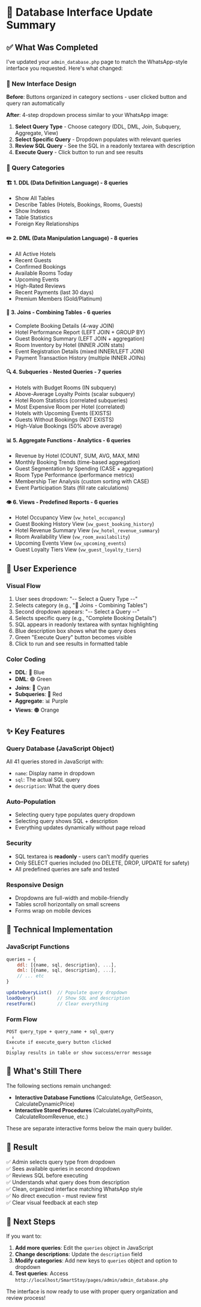 # 🎯 Database Interface Update Summary

## ✅ What Was Completed

I've updated your `admin_database.php` page to match the WhatsApp-style interface you requested. Here's what changed:

### 🔄 New Interface Design

**Before**: Buttons organized in category sections - user clicked button and query ran automatically

**After**: 4-step dropdown process similar to your WhatsApp image:
1. **Select Query Type** - Choose category (DDL, DML, Join, Subquery, Aggregate, View)
2. **Select Specific Query** - Dropdown populates with relevant queries
3. **Review SQL Query** - See the SQL in a readonly textarea with description
4. **Execute Query** - Click button to run and see results

### 📂 Query Categories

#### 🏗️ **1. DDL (Data Definition Language)** - 8 queries
- Show All Tables
- Describe Tables (Hotels, Bookings, Rooms, Guests)
- Show Indexes
- Table Statistics
- Foreign Key Relationships

#### ✏️ **2. DML (Data Manipulation Language)** - 8 queries  
- All Active Hotels
- Recent Guests
- Confirmed Bookings
- Available Rooms Today
- Upcoming Events
- High-Rated Reviews
- Recent Payments (last 30 days)
- Premium Members (Gold/Platinum)

#### 🔗 **3. Joins - Combining Tables** - 6 queries
- Complete Booking Details (4-way JOIN)
- Hotel Performance Report (LEFT JOIN + GROUP BY)
- Guest Booking Summary (LEFT JOIN + aggregation)
- Room Inventory by Hotel (INNER JOIN stats)
- Event Registration Details (mixed INNER/LEFT JOIN)
- Payment Transaction History (multiple INNER JOINs)

#### 🔍 **4. Subqueries - Nested Queries** - 7 queries
- Hotels with Budget Rooms (IN subquery)
- Above-Average Loyalty Points (scalar subquery)
- Hotel Room Statistics (correlated subqueries)
- Most Expensive Room per Hotel (correlated)
- Hotels with Upcoming Events (EXISTS)
- Guests Without Bookings (NOT EXISTS)
- High-Value Bookings (50% above average)

#### 📊 **5. Aggregate Functions - Analytics** - 6 queries
- Revenue by Hotel (COUNT, SUM, AVG, MAX, MIN)
- Monthly Booking Trends (time-based aggregation)
- Guest Segmentation by Spending (CASE + aggregation)
- Room Type Performance (performance metrics)
- Membership Tier Analysis (custom sorting with CASE)
- Event Participation Stats (fill rate calculations)

#### 👁️ **6. Views - Predefined Reports** - 6 queries
- Hotel Occupancy View (`vw_hotel_occupancy`)
- Guest Booking History View (`vw_guest_booking_history`)
- Hotel Revenue Summary View (`vw_hotel_revenue_summary`)
- Room Availability View (`vw_room_availability`)
- Upcoming Events View (`vw_upcoming_events`)
- Guest Loyalty Tiers View (`vw_guest_loyalty_tiers`)

## 🎨 User Experience

### Visual Flow
1. User sees dropdown: "-- Select a Query Type --"
2. Selects category (e.g., "🔗 Joins - Combining Tables")
3. Second dropdown appears: "-- Select a Query --"
4. Selects specific query (e.g., "Complete Booking Details")
5. SQL appears in readonly textarea with syntax highlighting
6. Blue description box shows what the query does
7. Green "Execute Query" button becomes visible
8. Click to run and see results in formatted table

### Color Coding
- **DDL**: 🔵 Blue
- **DML**: 🟢 Green  
- **Joins**: 🔷 Cyan
- **Subqueries**: 🔴 Red
- **Aggregate**: 📊 Purple
- **Views**: 🟠 Orange

## ✨ Key Features

### Query Database (JavaScript Object)
All 41 queries stored in JavaScript with:
- `name`: Display name in dropdown
- `sql`: The actual SQL query
- `description`: What the query does

### Auto-Population
- Selecting query type populates query dropdown
- Selecting query shows SQL + description
- Everything updates dynamically without page reload

### Security
- SQL textarea is **readonly** - users can't modify queries
- Only SELECT queries included (no DELETE, DROP, UPDATE for safety)
- All predefined queries are safe and tested

### Responsive Design
- Dropdowns are full-width and mobile-friendly
- Tables scroll horizontally on small screens
- Forms wrap on mobile devices

## 🔧 Technical Implementation

### JavaScript Functions
```javascript
queries = {
    ddl: [{name, sql, description}, ...],
    dml: [{name, sql, description}, ...],
    // ... etc
}

updateQueryList()  // Populate query dropdown
loadQuery()        // Show SQL and description
resetForm()        // Clear everything
```

### Form Flow
```
POST query_type + query_name + sql_query
  ↓
Execute if execute_query button clicked
  ↓
Display results in table or show success/error message
```

## 📁 What's Still There

The following sections remain unchanged:
- **Interactive Database Functions** (CalculateAge, GetSeason, CalculateDynamicPrice)
- **Interactive Stored Procedures** (CalculateLoyaltyPoints, CalculateRoomRevenue, etc.)

These are separate interactive forms below the main query builder.

## 🎯 Result

✅ Admin selects query type from dropdown  
✅ Sees available queries in second dropdown  
✅ Reviews SQL before executing  
✅ Understands what query does from description  
✅ Clean, organized interface matching WhatsApp style  
✅ No direct execution - must review first  
✅ Clear visual feedback at each step

## 🚀 Next Steps

If you want to:
1. **Add more queries**: Edit the `queries` object in JavaScript
2. **Change descriptions**: Update the `description` field
3. **Modify categories**: Add new keys to `queries` object and option to dropdown
4. **Test queries**: Access `http://localhost/SmartStay/pages/admin/admin_database.php`

The interface is now ready to use with proper query organization and review process!
